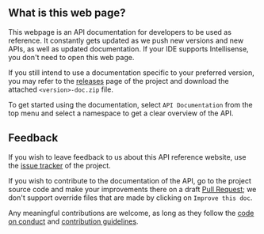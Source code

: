 ## What is this web page?
 
This webpage is an API documentation for developers to be used as reference. It constantly gets updated as we push new versions and new APIs, as well as updated documentation. If your IDE supports Intellisense, you don't need to open this web page.

If you still intend to use a documentation specific to your preferred version, you may refer to the [releases](https://gitlab.com/aptivi/main/SpecProbe/-/releases) page of the project and download the attached `<version>-doc.zip` file.

To get started using the documentation, select `API Documentation` from the top menu and select a namespace to get a clear overview of the API.

## Feedback

If you wish to leave feedback to us about this API reference website, use the [issue tracker](https://gitlab.com/aptivi/main/SpecProbe/-/issues) of the project.

If you wish to contribute to the documentation of the API, go to the project source code and make your improvements there on a draft [Pull Request](https://gitlab.com/aptivi/main/SpecProbe/-/merge_requests); we don't support override files that are made by clicking on `Improve this doc`.

Any meaningful contributions are welcome, as long as they follow the [code on conduct](https://gitlab.com/aptivi/main/SpecProbe/blob/main/CODE_OF_CONDUCT.md) and [contribution guidelines](https://gitlab.com/aptivi/main/SpecProbe/blob/main/CONTRIBUTING.md).
